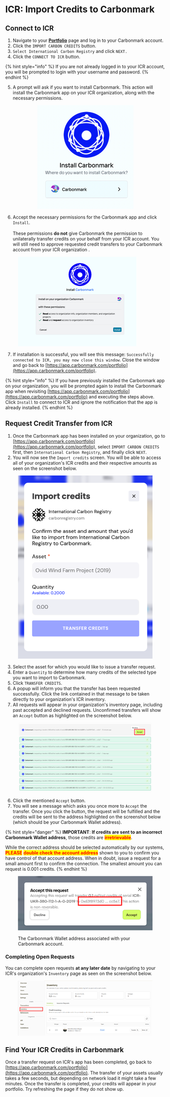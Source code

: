 # ICR: Import Credits to Carbonmark

## Connect to ICR

1. Navigate to your [**Portfolio**](https://app.carbonmark.com/portfolio) page and log in to your Carbonmark account.
2. Click the `IMPORT CARBON CREDITS` button.
3. `Select International Carbon Registry` and click `NEXT.`
4. Click the `CONNECT TO ICR` button.

{% hint style="info" %}
If you are not already logged in to your ICR account, you will be prompted to login with your username and password.
{% endhint %}

5. A prompt will ask if you want to install Carbonmark. This action will install the Carbonmark app on your ICR organization, along with the necessary permissions.

<div align="center"><figure><img src="../../.gitbook/assets/Screen Shot 2024-07-23 at 9.40.36 AM.png" alt="" width="303"><figcaption></figcaption></figure></div>

6. Accept the necessary permissions for the Carbonmark app and click `Install`.  \
   \
   These permissions **do not** give Carbonmark the permission to unilaterally transfer credits on your behalf from your ICR account. You will still need to approve requested credit transfers to your Carbonmark account from your ICR organization .

<figure><img src="../../.gitbook/assets/Screen Shot 2024-07-23 at 9.43.57 AM.png" alt="" width="373"><figcaption></figcaption></figure>

7. If installation is successful, you will see this message: `Successfully connected to ICR, you may now close this window`. Close the window and go back to [https://app.carbonmark.com/portfolio](https://app.carbonmark.com/portfolio).

{% hint style="info" %}
If you have previously installed the Carbonmark app on your organization, you will be prompted again to install the Carbonmark app when revisiting [https://app.carbonmark.com/portfolio](https://app.carbonmark.com/portfolio) and executing the steps above. Click `Install` to connect to ICR and ignore the notification that the app is already installed.
{% endhint %}

## Request Credit Transfer from ICR

1. Once the Carbonmark app has been installed on your organization, go to [https://app.carbonmark.com/portfolio](https://app.carbonmark.com/portfolio), select `IMPORT CARBON CREDITS` first, then `International Carbon Registry`, and finally click `NEXT`.&#x20;
2. You will now see the `Import credits` screen. You will be able to access all of your organization's ICR credits and their respective amounts as seen on the screenshot below.

<figure><img src="../../.gitbook/assets/icrimport.png" alt=""><figcaption></figcaption></figure>

3. Select the asset for which you would like to issue a transfer request.&#x20;
4. Enter a `Quantity` to determine how many credits of the selected type you want to import to Carbonmark.
5. Click `TRANSFER CREDITS`.
6. A popup will inform you that the transfer has been requested successfully. Click the link contained in that message to be taken directly to your organization's ICR inventory.&#x20;
7. All requests will appear in your organization's inventory page, including past accepted and declined requests. Unconfirmed transfers will show an `Accept` button as highlighted on the screenshot below.

<figure><img src="../../.gitbook/assets/icrbuttons.png" alt=""><figcaption></figcaption></figure>

6. Click the mentioned `Accept` button.
7. You will see a message which asks you once more to `Accept` the transfer. Once you click the button, the request will be fulfilled and the credits will be sent to the address highlighted on the screenshot below (which should be your Carbonmark Wallet address).&#x20;

{% hint style="danger" %}
**IMPORTANT**: **If credits are sent to an incorrect Carbonmark Wallet address**, those credits are <mark style="color:red;">**irretrievable**</mark>.&#x20;

While the correct address should be selected automatically by our systems, <mark style="color:red;">**PLEASE**</mark> <mark style="color:red;">**double check the account address**</mark> shown to you to confirm you have control of that account address. When in doubt, issue a request for a small amount first to confirm the connection. The smallest amount you can request is 0.001 credits.
{% endhint %}

<figure><img src="../../.gitbook/assets/icraddress.png" alt=""><figcaption><p>The Carbonmark Wallet address associated with your Carbonmark account.</p></figcaption></figure>

### Completing Open Requests

You can complete open requests **at any later date** by navigating to your ICR's organization's `Inventory` page as seen on the screenshot below.

<figure><img src="../../.gitbook/assets/icrinventory.png" alt=""><figcaption></figcaption></figure>

## Find Your ICR Credits in Carbonmark

Once a transfer request on ICR's app has been completed, go back to [https://app.carbonmark.com/portfolio](https://app.carbonmark.com/portfolio). The transfer of your assets usually takes a few seconds, but depending on network load it might take a few minutes. Once the transfer is completed, your credits will appear in your portfolio. Try refreshing the page if they do not show up.
